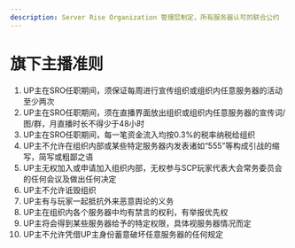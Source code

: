 ```yaml
---
description: Server Rise Organization 管理层制定，所有服务器认可的联合公约
---
```


# 旗下主播准则

1. UP主在SRO任职期间，须保证每周进行宣传组织或组织内任意服务器的活动至少两次
2. UP主在SRO任职期间，须在直播界面放出组织或组织内任意服务器的宣传词/图/群，月直播时长不得少于48小时
3. UP主在SRO任职期间，每一笔资金流入均按0.3%的税率纳税给组织
4. UP主不允许在组织内部或某些特定服务器内发表诸如“555”等构成引战的缩写，简写或粗鄙之语
5. UP主无权加入或申请加入组织内部，无权参与SCP玩家代表大会常务委员会的任何会议及做出任何决定
6. UP主不允许诋毁组织
7. UP主有与玩家一起抵抗外来恶意舆论的义务
8. UP主在组织内各个服务器中均有禁言的权利，有举报优先权
9. UP主将会得到某些服务器给予的特定权限，具体视服务器情况而定
10. UP主不允许凭借UP主身份蓄意破坏任意服务器的任何规定

